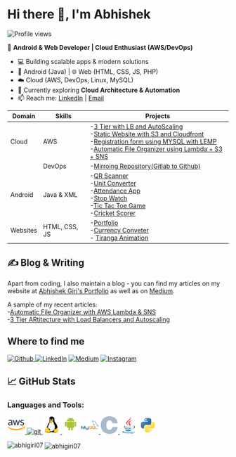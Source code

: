 # Hi there 👋, I'm Abhishek  

![Profile views](https://komarev.com/ghpvc/?username=abhigiri07&color=blue&style=flat)


🚀 **Android & Web Developer | Cloud Enthusiast (AWS/DevOps)**  

- 💻 Building scalable apps & modern solutions  
- 📱 Android (Java) | 🌐 Web (HTML, CSS, JS, PHP)  
- ☁️ Cloud (AWS, DevOps, Linux, MySQL)  
- 🌱 Currently exploring **Cloud Architecture & Automation**  
- 📫 Reach me: [LinkedIn](https://www.linkedin.com/in/abhishek-giri-7abhi/) | [Email](abhishekgiri02973@gmail.com)

| Domain   | Skills        | Projects |
|----------|---------------|----------|
| Cloud    | AWS           | -[3 Tier with LB and AutoScaling](https://github.com/abhigiri07/3-Tier-Artitecture-With-LB-and-AutoScaling) <br> -[Static Website with S3 and Cloudfront](https://github.com/abhigiri07/s3-cloudfront-static-website) <br> -[Registration form using MYSQL with LEMP](https://github.com/abhigiri07/Registration-Form-MYSQL-LEMP) <br> -[Automatic File Organizer using Lambda + S3 + SNS](https://github.com/abhigiri07/Automatic-Files-Organizer-Lambda-S3-SNS)      |
|          | DevOps        | -[Mirroing Repository(Gitlab to Github)](https://github.com/abhigiri07/Mirroring-repository-Gitlab-to-Github)         |
| Android  | Java & XML    | -[QR Scanner](https://github.com/abhigiri07/QR-Scanner-App) <br> -[Unit Converter](https://github.com/abhigiri07/Unit-Converter-App) <br> -[Attendance App](https://github.com/abhigiri07/PresentSir_AndroidApp) <br> -[Stop Watch](https://github.com/abhigiri07/Stop-watch) <br> -[Tic Tac Toe Game](https://github.com/abhigiri07/Tic_Tac_Toe)  <br> -[Cricket Scorer](https://github.com/abhigiri07/CricScore)   |
| Websites | HTML, CSS, JS | -[Portfolio](https://github.com/abhigiri07/portfolio)<br> -[Currency Conveter](https://github.com/abhigiri07/currencyconveter) <br>- [Tiranga Animation](https://github.com/abhigiri07/Tiranga_Animation)   |

## &#x270d; Blog & Writing

Apart from coding, I also maintain a blog - you can find my articles on my website at [Abhishek Giri's Portfolio](https://abhishekgiriportfolio.netlify.app) as well as on [Medium](https://medium.com/@abhishekgiri7).

A sample of my recent articles:
<br>
-[Automatic File Organizer with AWS Lambda & SNS](https://medium.com/@abhishekgiri7/automatic-file-organizer-with-aws-lambda-sns-37d455df6983) <br>
-[3 Tier ARtitecture with Load Balancers and Autoscaling](https://medium.com/@abhishekgiri7/3-tier-artitecture-with-load-balancers-autoscaling-bcd08d250670)


## Where to find me
<p><a href="https://github.com/abhigiri07" target="_blank"><img alt="Github" src="https://img.shields.io/badge/GitHub-%2312100E.svg?&style=for-the-badge&logo=Github&logoColor=white" /> <a href="https://www.linkedin.com/in/abhishek-giri-7abhi" target="_blank"><img alt="LinkedIn" src="https://img.shields.io/badge/linkedin-%230077B5.svg?&style=for-the-badge&logo=linkedin&logoColor=white" /></a> <a href="https://medium.com/@abhishekgiri7" target="_blank"><img alt="Medium" src="https://img.shields.io/badge/medium-%2312100E.svg?&style=for-the-badge&logo=medium&logoColor=white" /></a> <a href="https://www.instagram.com/abhigiri.7" target="_blank">
  <img alt="Instagram" src="https://img.shields.io/badge/instagram-%23E4405F.svg?&style=for-the-badge&logo=instagram&logoColor=white"/>
</a>
</p> 
  
## &#x1f4c8; GitHub Stats 
<h3 align="left">Languages and Tools:</h3>
<p align="left"> <a href="https://aws.amazon.com" target="_blank" rel="noreferrer"> <img src="https://raw.githubusercontent.com/devicons/devicon/master/icons/amazonwebservices/amazonwebservices-original-wordmark.svg" alt="aws" width="40" height="40"/> </a> <a href="https://git-scm.com/" target="_blank" rel="noreferrer"> <img src="https://www.vectorlogo.zone/logos/git-scm/git-scm-icon.svg" alt="git" width="40" height="40"/> </a> <a href="https://www.linux.org/" target="_blank" rel="noreferrer"> <img src="https://raw.githubusercontent.com/devicons/devicon/master/icons/linux/linux-original.svg" alt="linux" width="40" height="40"/> <a href="https://developer.android.com" target="_blank" rel="noreferrer"><img src="https://raw.githubusercontent.com/devicons/devicon/master/icons/android/android-original-wordmark.svg" alt="android" width="40" height="40"/></a> <a href="https://www.mysql.com/" target="_blank" rel="noreferrer"> <img src="https://raw.githubusercontent.com/devicons/devicon/master/icons/mysql/mysql-original-wordmark.svg" alt="mysql" width="40" height="40"/> </a> <a href="https://www.cprogramming.com/" target="_blank" rel="noreferrer"> <img src="https://raw.githubusercontent.com/devicons/devicon/master/icons/c/c-original.svg" alt="c" width="40" height="40"/><a href="https://www.java.com" target="_blank" rel="noreferrer"> <img src="https://raw.githubusercontent.com/devicons/devicon/master/icons/java/java-original.svg" alt="java" width="40" height="40"/></a> <a href="https://www.python.org" target="_blank" rel="noreferrer"> <img src="https://raw.githubusercontent.com/devicons/devicon/master/icons/python/python-original.svg" alt="python" width="40" height="40"/> </a> 
 </p>

<p><img align="left" src="https://github-readme-stats.vercel.app/api/top-langs?username=abhigiri07&show_icons=true&locale=en&layout=compact" alt="abhigiri07" /></p>

<p>&nbsp;<img align="center" src="https://github-readme-stats.vercel.app/api?username=abhigiri07&show_icons=true&locale=en" alt="abhigiri07" /></p>
<p><img align="center" src="https://github-readme-streak-stats.herokuapp.com/?user=abhigiri07&" alt="" /></p>

